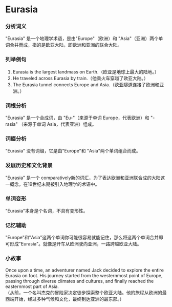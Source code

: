 # Eurasia

### 分析词义

  

"Eurasia" 是一个地理学术语，是由"Europe"（欧洲）和 "Asia"（亚洲）两个单词合并而成，指的是欧亚大陆，即欧洲和亚洲的联合大陆。

  

### 列举例句

  

1.  Eurasia is the largest landmass on Earth.（欧亚是地球上最大的陆地。）
2.  He traveled across Eurasia by train.（他乘火车穿越了欧亚大陆。）
3.  The Eurasia tunnel connects Europe and Asia.（欧亚隧道连接了欧洲和亚洲。）

  

### 词根分析

  

"Eurasia" 是一个合成词，由 "Eu-"（来源于单词 Europe，代表欧洲）和 "-rasia" （来源于单词 Asia，代表亚洲）组成。

  

### 词缀分析

  

"Eurasia" 没有词缀，它是由"Europe"和 "Asia"两个单词组合而成。

  

### 发展历史和文化背景

  

"Eurasia" 是一个 comparatively新的词汇，为了表达欧洲和亚洲联合成的大陆这一概念，在19世纪末期被引入地理学的术语中。

  

### 单词变形

  

"Eurasia"本身是个名词，不具有变形性。

  

### 记忆辅助

  

"Europe"和"Asia"这两个单词你可能很容易就能记住，那么将这两个单词合并即可形成"Eurasia"。就像是开车从欧洲驶向亚洲，一路跨越欧亚大陆。

  

### 小故事

  

Once upon a time, an adventurer named Jack decided to explore the entire Eurasia on foot. His journey started from the westernmost point of Europe, passing through diverse climates and cultures, and finally reached the easternmost part of Asia.  
（从前，一个名叫杰克的冒险家决定徒步探索整个欧亚大陆。他的旅程从欧洲的最西端开始，经过多种气候和文化，最终到达亚洲的最东部。）
